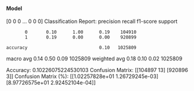 #### Model
[0 0 0 ... 0 0 0]
Classification Report:
              precision    recall  f1-score   support

           0       0.10      1.00      0.19    104910
           1       0.19      0.00      0.00    920899

    accuracy                           0.10   1025809
   macro avg       0.14      0.50      0.09   1025809
weighted avg       0.18      0.10      0.02   1025809

Accuracy: 0.10226075224530103
Confusion Matrix:
[[104897     13]
 [920896      3]]
Confusion Matrix (%):
[[1.02257828e+01 1.26729245e-03]
 [8.97726575e+01 2.92452104e-04]]

